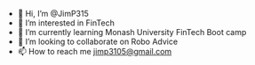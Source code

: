 - 👋 Hi, I’m @JimP315
- 👀 I’m interested in FinTech 
- 🌱 I’m currently learning Monash University FinTech Boot camp
- 💞️ I’m looking to collaborate on Robo Advice
- 📫 How to reach me jimp3105@gmail.com

<!---
JimP315/JimP315 is a ✨ special ✨ repository because its `README.md` (this file) appears on your GitHub profile.
You can click the Preview link to take a look at your changes.
--->
